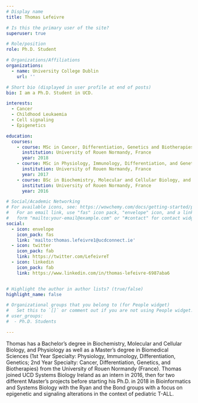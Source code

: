 ```yaml
---
# Display name
title: Thomas Lefeivre

# Is this the primary user of the site?
superuser: true

# Role/position
role: Ph.D. Student

# Organizations/Affiliations
organizations:
  - name: University College Dublin
    url: ''

# Short bio (displayed in user profile at end of posts)
bio: I am a Ph.D. Student in UCD. 

interests:
  - Cancer
  - Childhood Leukaemia
  - Cell signaling
  - Epigenetics

education:
  courses:
    - course: MSc in Cancer, Differentiation, Genetics and Biotherapies
      institution: University of Rouen Normandy, France
      year: 2018
    - course: MSc in Physiology, Immunology, Differentiation, and Genetics
      institution: University of Rouen Normandy, France
      year: 2017
    - course: BSc in Biochemistry, Molecular and Cellular Biology, and Physiology
      institution: University of Rouen Normandy, France
      year: 2016

# Social/Academic Networking
# For available icons, see: https://wowchemy.com/docs/getting-started/page-builder/#icons
#   For an email link, use "fas" icon pack, "envelope" icon, and a link in the
#   form "mailto:your-email@example.com" or "#contact" for contact widget.
social:
  - icon: envelope
    icon_pack: fas
    link: 'mailto:thomas.lefeivre1@ucdconnect.ie'
  - icon: twitter
    icon_pack: fab
    link: https://twitter.com/LefeivreT
  - icon: linkedin
    icon_pack: fab
    link: https://www.linkedin.com/in/thomas-lefeivre-6987aba6


# Highlight the author in author lists? (true/false)
highlight_name: false

# Organizational groups that you belong to (for People widget)
#   Set this to `[]` or comment out if you are not using People widget.
# user_groups:
#  - Ph.D. Students

---
```


Thomas has a Bachelor’s degree in Biochemistry, Molecular and Cellular Biology, and Physiology as well as a Master’s degree in Biomedical Sciences (1st Year Specialty: Physiology, Immunology, Differentiation, Genetics; 2nd Year Specialty: Cancer, Differentiation, Genetics, and Biotherapies) from the University of Rouen Normandy (France). Thomas joined UCD Systems Biology Ireland as an intern in 2016, then for two different Master’s projects before starting his Ph.D. in 2018 in Bioinformatics and Systems Biology with the Ryan and the Bond groups with a focus on epigenetic and signaling alterations in the context of pediatric T-ALL. 
